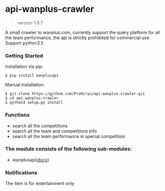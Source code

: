 # api-wanplus-crawler

> version 1.0.7

A small crawler to wanplus.com, currently support the query platform for all the team performance, the api is strictly prohibited for commercial use. Support python3.5

### Getting Started

installation via pip:

```
$ pip install wanplusapi
```

Manual installation:

```
$ git clone https://github.com/ProHiryu/api-wanplus-crawler.git
$ cd api-wanplus-crawler
$ python3 setup.py install
```

### Functions

- search all the competitions
- search all the team and competitions info
- search all the team performance in special competition

### The module consists of the following sub-modules:

- wanplusapi([docs](/docs/wanplusapi.md))


### Notifications

The item is for entertainment only
